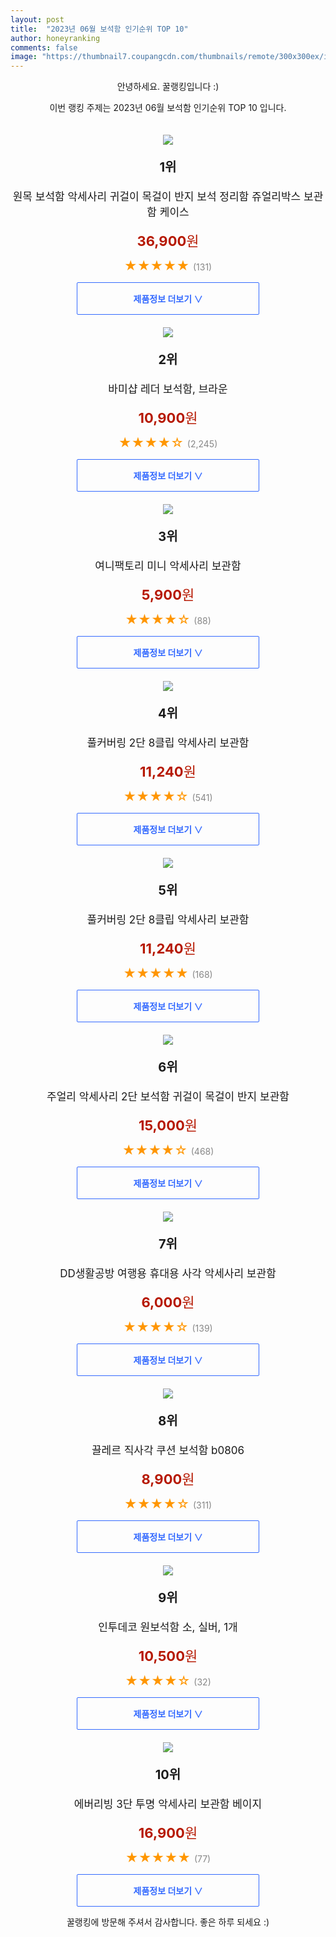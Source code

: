 ```yaml
---
layout: post
title:  "2023년 06월 보석함 인기순위 TOP 10"
author: honeyranking
comments: false
image: "https://thumbnail7.coupangcdn.com/thumbnails/remote/300x300ex/image/vendor_inventory/9ed6/40875f5cb4ee66cb18a7d18d42d058d3bb77e8fad1454a9da5b5bdad39ef.jpg"
---
```

<p style="text-align: center;">안녕하세요. 꿀랭킹입니다 :)</p>
<p style="text-align: center;">이번 랭킹 주제는 2023년 06월 보석함 인기순위 TOP 10 입니다.</p><center><img src="https://thumbnail7.coupangcdn.com/thumbnails/remote/300x300ex/image/vendor_inventory/9ed6/40875f5cb4ee66cb18a7d18d42d058d3bb77e8fad1454a9da5b5bdad39ef.jpg" style="margin-top:20px" /></center><p style="text-align: center; font-size: 20px"><b>1위</b></p><p style="text-align: center; font-size: 17px">원목 보석함 악세사리 귀걸이 목걸이 반지 보석 정리함 쥬얼리박스 보관함 케이스</p><p style="text-align: center;"><span style="color: #b61800; font-size: 22px;"><b>36,900</b>원</span></p><p style="text-align: center;"><span style="color: #ff9600; font-size: 20px;">★★★★★ </span><span style="color: #878787;">(131)</span></p><center><a href="https://link.coupang.com/a/2fhKU"><div style="font-size: 14px; display: inline-block; padding: 15px 90px; color: #346aff; border-radius: 2px; border: 1px solid #346aff; cursor: pointer;"><b>제품정보 더보기 &or;</b></div></a></center><center><img src="https://thumbnail6.coupangcdn.com/thumbnails/remote/300x300ex/image/retail/images/2018/11/25/15/9/ab315b78-8610-471b-a06c-af8ba2621c65.jpg" style="margin-top:20px" /></center><p style="text-align: center; font-size: 20px"><b>2위</b></p><p style="text-align: center; font-size: 17px">바미샵 레더 보석함, 브라운</p><p style="text-align: center;"><span style="color: #b61800; font-size: 22px;"><b>10,900</b>원</span></p><p style="text-align: center;"><span style="color: #ff9600; font-size: 20px;">★★★★☆ </span><span style="color: #878787;">(2,245)</span></p><center><a href="https://link.coupang.com/a/2fhKV"><div style="font-size: 14px; display: inline-block; padding: 15px 90px; color: #346aff; border-radius: 2px; border: 1px solid #346aff; cursor: pointer;"><b>제품정보 더보기 &or;</b></div></a></center><center><img src="https://thumbnail10.coupangcdn.com/thumbnails/remote/300x300ex/image/retail/images/2023/02/15/15/4/a99a31db-5737-43b0-83bd-617afa0dea2e.jpg" style="margin-top:20px" /></center><p style="text-align: center; font-size: 20px"><b>3위</b></p><p style="text-align: center; font-size: 17px">여니팩토리 미니 악세사리 보관함</p><p style="text-align: center;"><span style="color: #b61800; font-size: 22px;"><b>5,900</b>원</span></p><p style="text-align: center;"><span style="color: #ff9600; font-size: 20px;">★★★★☆ </span><span style="color: #878787;">(88)</span></p><center><a href="https://www.coupang.com/vp/products/7138881947?itemId=17919176048&q=%EB%B3%B4%EC%84%9D%ED%95%A8&sourceType=search&searchId=e9a64f26563c4621b8109fe5087ff0fe"><div style="font-size: 14px; display: inline-block; padding: 15px 90px; color: #346aff; border-radius: 2px; border: 1px solid #346aff; cursor: pointer;"><b>제품정보 더보기 &or;</b></div></a></center><center><img src="https://thumbnail9.coupangcdn.com/thumbnails/remote/300x300ex/image/retail/images/2022/05/10/15/3/da132bd2-37ad-45c1-9884-8f06b9a451b4.jpg" style="margin-top:20px" /></center><p style="text-align: center; font-size: 20px"><b>4위</b></p><p style="text-align: center; font-size: 17px">풀커버링 2단 8클립 악세사리 보관함</p><p style="text-align: center;"><span style="color: #b61800; font-size: 22px;"><b>11,240</b>원</span></p><p style="text-align: center;"><span style="color: #ff9600; font-size: 20px;">★★★★☆ </span><span style="color: #878787;">(541)</span></p><center><a href="https://www.coupang.com/vp/products/6456731801?itemId=14036741877&q=%EB%B3%B4%EC%84%9D%ED%95%A8&sourceType=search&searchId=e9a64f26563c4621b8109fe5087ff0fe"><div style="font-size: 14px; display: inline-block; padding: 15px 90px; color: #346aff; border-radius: 2px; border: 1px solid #346aff; cursor: pointer;"><b>제품정보 더보기 &or;</b></div></a></center><center><img src="https://thumbnail6.coupangcdn.com/thumbnails/remote/300x300ex/image/retail/images/2022/05/10/15/1/0e37bc52-da0a-40eb-a4ca-9b6fb1c21c44.jpg" style="margin-top:20px" /></center><p style="text-align: center; font-size: 20px"><b>5위</b></p><p style="text-align: center; font-size: 17px">풀커버링 2단 8클립 악세사리 보관함</p><p style="text-align: center;"><span style="color: #b61800; font-size: 22px;"><b>11,240</b>원</span></p><p style="text-align: center;"><span style="color: #ff9600; font-size: 20px;">★★★★★ </span><span style="color: #878787;">(168)</span></p><center><a href="https://www.coupang.com/vp/products/6425427705?itemId=13842644778&q=%EB%B3%B4%EC%84%9D%ED%95%A8&sourceType=search&searchId=e9a64f26563c4621b8109fe5087ff0fe"><div style="font-size: 14px; display: inline-block; padding: 15px 90px; color: #346aff; border-radius: 2px; border: 1px solid #346aff; cursor: pointer;"><b>제품정보 더보기 &or;</b></div></a></center><center><img src="https://thumbnail8.coupangcdn.com/thumbnails/remote/300x300ex/image/vendor_inventory/1047/f7c2c043dbabf8415fec5981be7dec85d47ed650c1ad126d7b49b260112e.png" style="margin-top:20px" /></center><p style="text-align: center; font-size: 20px"><b>6위</b></p><p style="text-align: center; font-size: 17px">주얼리 악세사리 2단 보석함 귀걸이 목걸이 반지 보관함</p><p style="text-align: center;"><span style="color: #b61800; font-size: 22px;"><b>15,000</b>원</span></p><p style="text-align: center;"><span style="color: #ff9600; font-size: 20px;">★★★★☆ </span><span style="color: #878787;">(468)</span></p><center><a href="https://link.coupang.com/a/2fhKX"><div style="font-size: 14px; display: inline-block; padding: 15px 90px; color: #346aff; border-radius: 2px; border: 1px solid #346aff; cursor: pointer;"><b>제품정보 더보기 &or;</b></div></a></center><center><img src="https://thumbnail10.coupangcdn.com/thumbnails/remote/300x300ex/image/rs_quotation_api/yc3ubs8c/816ec51468d34e5988ac9ac8968108c2.jpg" style="margin-top:20px" /></center><p style="text-align: center; font-size: 20px"><b>7위</b></p><p style="text-align: center; font-size: 17px">DD생활공방 여행용 휴대용 사각 악세사리 보관함</p><p style="text-align: center;"><span style="color: #b61800; font-size: 22px;"><b>6,000</b>원</span></p><p style="text-align: center;"><span style="color: #ff9600; font-size: 20px;">★★★★☆ </span><span style="color: #878787;">(139)</span></p><center><a href="https://www.coupang.com/vp/products/6468289944?itemId=14108075262&q=%EB%B3%B4%EC%84%9D%ED%95%A8&sourceType=search&searchId=e9a64f26563c4621b8109fe5087ff0fe"><div style="font-size: 14px; display: inline-block; padding: 15px 90px; color: #346aff; border-radius: 2px; border: 1px solid #346aff; cursor: pointer;"><b>제품정보 더보기 &or;</b></div></a></center><center><img src="https://thumbnail10.coupangcdn.com/thumbnails/remote/300x300ex/image/vendor_inventory/3d68/3c29af2f08f5b8182311e4d2e98363d10c5b06db288b2ca6b41c2199e3c7.jpg" style="margin-top:20px" /></center><p style="text-align: center; font-size: 20px"><b>8위</b></p><p style="text-align: center; font-size: 17px">끌레르 직사각 쿠션 보석함 b0806</p><p style="text-align: center;"><span style="color: #b61800; font-size: 22px;"><b>8,900</b>원</span></p><p style="text-align: center;"><span style="color: #ff9600; font-size: 20px;">★★★★☆ </span><span style="color: #878787;">(311)</span></p><center><a href="https://www.coupang.com/vp/products/4744123271?itemId=6031569581&q=%EB%B3%B4%EC%84%9D%ED%95%A8&sourceType=search&searchId=e9a64f26563c4621b8109fe5087ff0fe"><div style="font-size: 14px; display: inline-block; padding: 15px 90px; color: #346aff; border-radius: 2px; border: 1px solid #346aff; cursor: pointer;"><b>제품정보 더보기 &or;</b></div></a></center><center><img src="https://thumbnail7.coupangcdn.com/thumbnails/remote/300x300ex/image/product/image/vendoritem/2018/06/07/3008972562/c9fd1a09-71fe-4a06-ae59-6b804c4a3282.jpg" style="margin-top:20px" /></center><p style="text-align: center; font-size: 20px"><b>9위</b></p><p style="text-align: center; font-size: 17px">인투데코 원보석함 소, 실버, 1개</p><p style="text-align: center;"><span style="color: #b61800; font-size: 22px;"><b>10,500</b>원</span></p><p style="text-align: center;"><span style="color: #ff9600; font-size: 20px;">★★★★☆ </span><span style="color: #878787;">(32)</span></p><center><a href="https://link.coupang.com/a/2fhKY"><div style="font-size: 14px; display: inline-block; padding: 15px 90px; color: #346aff; border-radius: 2px; border: 1px solid #346aff; cursor: pointer;"><b>제품정보 더보기 &or;</b></div></a></center><center><img src="https://thumbnail10.coupangcdn.com/thumbnails/remote/300x300ex/image/vendor_inventory/dd79/56f1ccdf9629eafdca77f43a6f70929b8746145fc889da37113c76b50aa6.jpg" style="margin-top:20px" /></center><p style="text-align: center; font-size: 20px"><b>10위</b></p><p style="text-align: center; font-size: 17px">에버리빙 3단 투명 악세사리 보관함 베이지</p><p style="text-align: center;"><span style="color: #b61800; font-size: 22px;"><b>16,900</b>원</span></p><p style="text-align: center;"><span style="color: #ff9600; font-size: 20px;">★★★★★ </span><span style="color: #878787;">(77)</span></p><center><a href="https://link.coupang.com/a/2fhKZ"><div style="font-size: 14px; display: inline-block; padding: 15px 90px; color: #346aff; border-radius: 2px; border: 1px solid #346aff; cursor: pointer;"><b>제품정보 더보기 &or;</b></div></a></center><p style="text-align: center;">꿀랭킹에 방문해 주셔서 감사합니다. 좋은 하루 되세요 :)</p>
